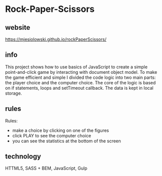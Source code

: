 # Rock-Paper-Scissors

## website
https://mjesiolowski.github.io/rockPaperScissors/

## info
This project shows how to use basics of JavaScript to create a simple point-and-click game by interacting with document object model. To make the game efficient and simple I divided the code logic into two main parts: the player choice and the computer choice. The core of the logic is based on if statements, loops and setTimeout callback. The data is kept in local storage.

## rules
Rules:
- make a choice by clicking on one of the figures
- click PLAY to see the computer choice
- you can see the statistics at the bottom of the screen

## technology
HTTML5, SASS + BEM, JavaScript, Gulp


